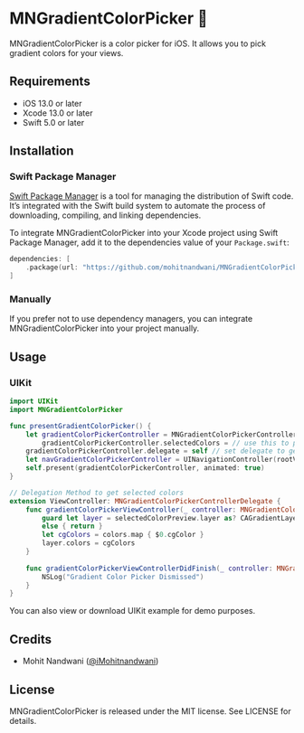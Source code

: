# MNGradientColorPicker 🎨

MNGradientColorPicker is a color picker for iOS. It allows you to pick gradient colors for your views.

## Requirements

- iOS 13.0 or later
- Xcode 13.0 or later
- Swift 5.0 or later

## Installation

### Swift Package Manager

[Swift Package Manager](https://swift.org/package-manager/) is a tool for managing the distribution of Swift code. It’s integrated with the Swift build system to automate the process of downloading, compiling, and linking dependencies.

To integrate MNGradientColorPicker into your Xcode project using Swift Package Manager, add it to the dependencies value of your `Package.swift`:

```swift
dependencies: [
    .package(url: "https://github.com/mohitnandwani/MNGradientColorPicker.git", .upToNextMajor(from: "1.0"))
]
```

### Manually

If you prefer not to use dependency managers, you can integrate MNGradientColorPicker into your project manually.

## Usage

### UIKit

```swift
import UIKit
import MNGradientColorPicker

func presentGradientColorPicker() {
    let gradientColorPickerController = MNGradientColorPickerController()
        gradientColorPickerController.selectedColors = // use this to preset selected colors
    gradientColorPickerController.delegate = self // set delegate to get the selected colors
    let navGradientColorPickerController = UINavigationController(rootViewController: gradientColorPickerController)
    self.present(gradientColorPickerController, animated: true)
}

// Delegation Method to get selected colors
extension ViewController: MNGradientColorPickerControllerDelegate {
    func gradientColorPickerViewController(_ controller: MNGradientColorPickerController, didSelect colors: [UIColor]) {
        guard let layer = selectedColorPreview.layer as? CAGradientLayer
        else { return }
        let cgColors = colors.map { $0.cgColor }
        layer.colors = cgColors
    }
    
    func gradientColorPickerViewControllerDidFinish(_ controller: MNGradientColorPickerController) {
        NSLog("Gradient Color Picker Dismissed")
    }
}
```

You can also view or download UIKit example for demo purposes.

## Credits

- Mohit Nandwani ([@iMohitnandwani](https://twitter.com/iMohitNandwani))

## License

MNGradientColorPicker is released under the MIT license. See LICENSE for details.
